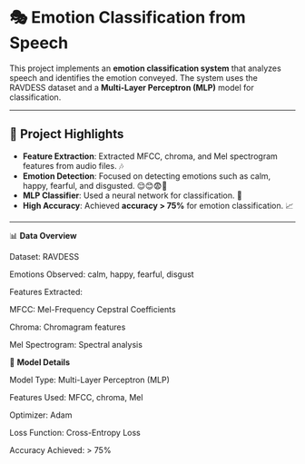 # 🎭 Emotion Classification from Speech

This project implements an **emotion classification system** that analyzes speech and identifies the emotion conveyed. The system uses the RAVDESS dataset and a **Multi-Layer Perceptron (MLP)** model for classification.

---

## 🌟 Project Highlights

- **Feature Extraction**: Extracted MFCC, chroma, and Mel spectrogram features from audio files. 🎶
- **Emotion Detection**: Focused on detecting emotions such as calm, happy, fearful, and disgusted. 😌😊😨🤢
- **MLP Classifier**: Used a neural network for classification. 🤖
- **High Accuracy**: Achieved **accuracy > 75%** for emotion classification. 📈

---

📊 **Data Overview**

Dataset: RAVDESS

Emotions Observed: calm, happy, fearful, disgust

Features Extracted:

MFCC: Mel-Frequency Cepstral Coefficients

Chroma: Chromagram features

Mel Spectrogram: Spectral analysis

🤖 **Model Details**

Model Type: Multi-Layer Perceptron (MLP)

Features Used: MFCC, chroma, Mel

Optimizer: Adam

Loss Function: Cross-Entropy Loss

Accuracy Achieved: > 75%

